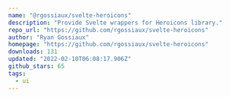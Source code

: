 ```yaml
---
name: "@rgossiaux/svelte-heroicons"
description: "Provide Svelte wrappers for Heroicons library."
repo_url: "https://github.com/rgossiaux/svelte-heroicons"
author: "Ryan Gossiaux"
homepage: "https://github.com/rgossiaux/svelte-heroicons"
downloads: 131
updated: "2022-02-10T06:08:17.906Z"
github_stars: 65
tags: 
  - ui
---
```

